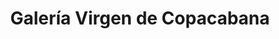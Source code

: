 ---
title: "Galería Virgen de Copacabana"
url: /ciudad-satelite/galeria-virgen-de-copacabana/
shop: centro comercial
---